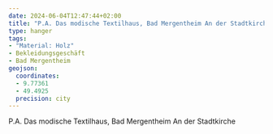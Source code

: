 ```yaml
---
date: 2024-06-04T12:47:44+02:00
title: "P.A. Das modische Textilhaus, Bad Mergentheim An der Stadtkirche"
type: hanger
tags:
- "Material: Holz"
- Bekleidungsgeschäft
- Bad Mergentheim
geojson:
  coordinates:
  - 9.77361
  - 49.4925
  precision: city
---
```


P.A. Das modische Textilhaus,
Bad Mergentheim
An der Stadtkirche
